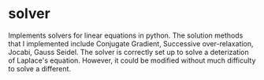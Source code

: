 # solver
Implements solvers for linear equations in python.
The solution methods that I implemented include Conjugate Gradient,
Successive over-relaxation, Jocabi, Gauss Seidel. The solver is
correctly set up to solve a deterization of Laplace's equation.
However, it could be modified without much difficulty to solve
a different.
